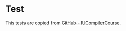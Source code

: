 # Test

This tests are copied from [GitHub - IUCompilerCourse](https://github.com/IUCompilerCourse/support-code-for-students).
